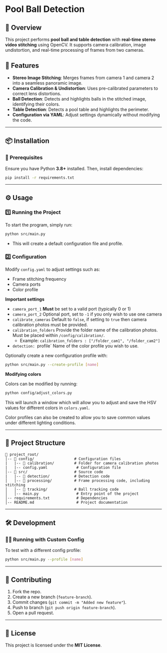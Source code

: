 # **Pool Ball Detection**

## **📌 Overview**

This project performs **pool ball and table detection** with **real-time stereo video stitching** using OpenCV. It supports camera calibration, image undistortion, and real-time processing of frames from two cameras.

## **🚀 Features**

- **Stereo Image Stitching**: Merges frames from camera 1 and camera 2 into a seamless panoramic image.
- **Camera Calibration & Undistortion**: Uses pre-calibrated parameters to correct lens distortions.
- **Ball Detection**: Detects and highlights balls in the stitched image, identifying their colors.
- **Table Detection**: Detects a pool table and highlights the perimeter.
- **Configuration via YAML**: Adjust settings dynamically without modifying the code.

---

## **📦 Installation**

### **🔧 Prerequisites**

Ensure you have Python **3.8+** installed. Then, install dependencies:

```bash
pip install -r requirements.txt
```

---

## **⚙️ Usage**

### **1️⃣ Running the Project**

To start the program, simply run:

```bash
python src/main.py
```

- This will create a default configuration file and profile.

### **2️⃣ Configuration**

Modify `config.yaml` to adjust settings such as:

- Frame stitching frequency
- Camera ports
- Color profile

**Important settings**

- `camera_port_1` **Must** be set to a valid port (typically 0 or 1)
- `camera_port_2` Optional port, set to `-1` if you only wish to use one camera
- `calibrate_cameras` Default to `false`, if setting to `true` then camera calibration photos must be provided.
- `calibration_folders` Provide the folder name of the calibration photos. Must be placed within `/config/calibration/`.
  - Example: `calibration_folders : ["/folder_cam1", "/folder_cam2"]`
- `detection: `profile` Name of the color profile you wish to use.

Optionally create a new configuration profile with:

```bash
python src/main.py --create-profile [name]
```

**Modifying colors**

Colors can be modified by running:

```bash
python config/adjust_colors.py
```

This will launch a window which will allow you to adjust and save the HSV values for different colors in `colors.yaml`.

Color profiles can also be created to allow you to save common values under different lighting conditions.

---

## **📁 Project Structure**

```
📂 project_root/
│-- 📂 config/                  # Configuration files
|   |-- 📂 calibration/         # Folder for camera calibration photos
|   |-- config.yaml             # Configuration file
│-- 📂 src/                     # Source code
|   |-- 📂 detection/           # Detection code
│   │-- 📂 processing/          # Frame processing code, including stitching
│   │-- 📂 tracking/            # Ball tracking code
│   │-- main.py                 # Entry point of the project
│-- requirements.txt            # Dependencies
│-- README.md                   # Project documentation
```

---

## **🛠️ Development**

### **👨‍💻 Running with Custom Config**

To test with a different config profile:

```bash
python src/main.py --profile [name]
```

---

## **🙌 Contributing**

1. Fork the repo.
2. Create a new branch (`feature-branch`).
3. Commit changes (`git commit -m "Added new feature"`).
4. Push to branch (`git push origin feature-branch`).
5. Open a pull request.

---

## **📜 License**

This project is licensed under the **MIT License**.

